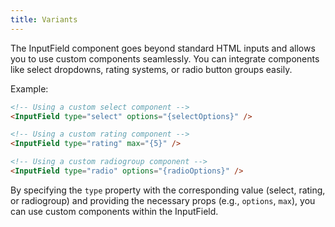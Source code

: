 ```yaml
---
title: Variants
---
```


The InputField component goes beyond standard HTML inputs and allows you to use custom components seamlessly. You can integrate components like select dropdowns, rating systems, or radio button groups easily.

Example:

```html
<!-- Using a custom select component -->
<InputField type="select" options="{selectOptions}" />

<!-- Using a custom rating component -->
<InputField type="rating" max="{5}" />

<!-- Using a custom radiogroup component -->
<InputField type="radio" options="{radioOptions}" />
```

By specifying the `type` property with the corresponding value (select, rating, or radiogroup) and providing the necessary props (e.g., `options`, `max`), you can use custom components within the InputField.
